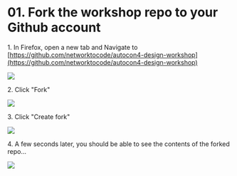 # 01. Fork the workshop repo to your Github account


1\. In Firefox, open a new tab and Navigate to [https://github.com/networktocode/autocon4-design-workshop](https://github.com/networktocode/autocon4-design-workshop)

![](https://ajeuwbhvhr.cloudimg.io/https://colony-recorder.s3.amazonaws.com/files/2025-05-21/0efc1e14-d8e9-42a4-a71f-9daae1510b8f/ascreenshot.jpeg?tl_px=45,268&br_px=2797,1807&force_format=jpeg&q=100&width=1120.0)


2\. Click "Fork"

![](https://ajeuwbhvhr.cloudimg.io/https://colony-recorder.s3.amazonaws.com/files/2025-05-21/0efc1e14-d8e9-42a4-a71f-9daae1510b8f/ascreenshot.jpeg?tl_px=90,0&br_px=2842,1538&force_format=jpeg&q=100&width=1120.0&wat=1&wat_opacity=1&wat_gravity=northwest&wat_url=https://colony-recorder.s3.amazonaws.com/images/watermarks/FB923C_standard.png&wat_pad=806,71)


3\. Click "Create fork"

![](https://ajeuwbhvhr.cloudimg.io/https://colony-recorder.s3.amazonaws.com/files/2025-05-21/c9e03c76-6ca4-4386-98b5-29f092830063/ascreenshot.jpeg?tl_px=90,537&br_px=2842,2076&force_format=jpeg&q=100&width=1120.0&wat=1&wat_opacity=1&wat_gravity=northwest&wat_url=https://colony-recorder.s3.amazonaws.com/images/watermarks/FB923C_standard.png&wat_pad=751,279)


4\. A few seconds later, you should be able to see the contents of the forked repo...

![](https://ajeuwbhvhr.cloudimg.io/https://colony-recorder.s3.amazonaws.com/files/2025-05-21/957127d1-7d5f-4b4d-bbe1-986607740cfa/ascreenshot.jpeg?tl_px=0,94&br_px=2752,1633&force_format=jpeg&q=100&width=1120.0&wat=1&wat_opacity=1&wat_gravity=northwest&wat_url=https://colony-recorder.s3.amazonaws.com/images/watermarks/FB923C_standard.png&wat_pad=7,276)
